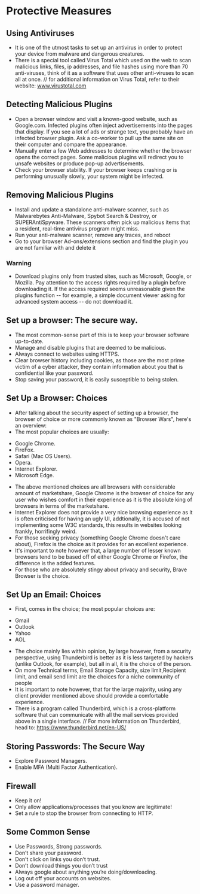 # Protective Measures
## Using Antiviruses
* It is one of the utmost tasks to set up an antivirus in order to protect your device from malware and dangerous creatures.
* There is a special tool called Virus Total which used on the web to scan malicious links, files, ip addresses, and file hashes using more than 70 anti-viruses, think of it as a software that uses other anti-viruses to scan all at once.
// for additional information on Virus Total, refer to their website: www.virustotal.com
## Detecting Malicious Plugins
* Open a browser window and visit a known-good website, such as Google.com. Infected plugins often inject advertisements into the pages that display. If you see a lot of ads or strange text, you probably have an infected browser plugin. Ask a co-worker to pull up the same site on their computer and compare the appearance.
* Manually enter a few Web addresses to determine whether the browser opens the correct pages. Some malicious plugins will redirect you to unsafe websites or produce pop-up advertisements.
* Check your browser stability. If your browser keeps crashing or is performing unusually slowly, your system might be infected.
## Removing Malicious Plugins
* Install and update a standalone anti-malware scanner, such as Malwarebytes Anti-Malware, Spybot Search & Destroy, or SUPERAntiSpyware. These scanners often pick up malicious items that a resident, real-time antivirus program might miss.
* Run your anti-malware scanner, remove any traces, and reboot
* Go to your browser Ad-ons/extensions section and find the plugin you are not familiar with and delete it
### Warning
* Download plugins only from trusted sites, such as Microsoft, Google, or Mozilla. Pay attention to the access rights required by a plugin before downloading it. If the access required seems unreasonable given the plugins function -- for example, a simple document viewer asking for advanced system access -- do not download it.
## Set up a browser: The secure way.
* The most common-sense part of this is to keep your browser software up-to-date.
* Manage and disable plugins that are deemed to be malicious.
* Always connect to websites using HTTPS.
* Clear browser history including cookies, as those are the most prime victim of a cyber attacker, they contain information about you that is confidential like your password.
* Stop saving your password, it is easily susceptible to being stolen.
## Set Up a Browser: Choices
* After talking about the security aspect of setting up a browser,
the browser of choice or more commonly known as "Browser Wars",
here's an overview:
* The most popular choices are usually:
- Google Chrome.
- FireFox.
- Safari (Mac OS Users).
- Opera.
- Internet Explorer.
- Microsoft Edge.
* The above mentioned choices are all browsers with considerable amount of marketshare, Google Chrome is the browser of choice for any user who wishes comfort in their experience as it is the absolute king of browsers in terms of the marketshare.
* Internet Explorer does not provide a very nice browsing experience as it is often criticised for having an ugly UI, addtionally, it is accused of not implementing some W3C standards, this results in websites looking frankly, horrifingly weird.
* For those seeking privacy (something Google Chrome doesn't care about), Firefox is the choice as it provides for an excellent experience.
* It's important to note however that, a large number of lesser known browsers tend to be based off of either Google Chrome or Firefox, the difference is the added features.
* For those who are absolutely stingy about privacy and security, Brave Browser is the choice.
## Set  Up an Email: Choices
* First, comes in the choice; the most popular choices are:
- Gmail
- Outlook
- Yahoo
- AOL
* The choice mainly lies within opinion, by large however, from a security perspective, using Thunderbird is better as it is less targeted by hackers (unlike Outlook, for example), but all in all, it is the choice of the person.
* On more Technical terms, Email Storage Capacity, size limit,Recipient limit, and email send limit are the choices for a niche community of people
* It is important to note however, that for the large majority, using any client provider mentioned above should provide a comfortable experience.
* There is a program called Thunderbird, which is a cross-platform software that can communicate with all the mail services provided above in a single interface.
// For more information on Thunderbird, head to: https://www.thunderbird.net/en-US/
## Storing Passwords: The Secure Way
* Explore Password Managers.
* Enable MFA (Multi Factor Authentication).
## Firewall
* Keep it on!
* Only allow applications/processes that you know are legitimate!
* Set a rule to stop the browser from connecting to HTTP.
## Some Common Sense
* Use Passwords, Strong passwords.
* Don’t share your password.
* Don’t click on links you don’t trust.
* Don’t download things you don’t trust
* Always google about anything you’re doing/downloading.
* Log out off your accounts on websites.
* Use a password manager.
